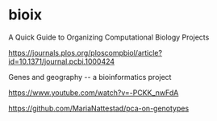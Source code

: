 # bioix


A Quick Guide to Organizing Computational Biology Projects

https://journals.plos.org/ploscompbiol/article?id=10.1371/journal.pcbi.1000424


Genes and geography -- a bioinformatics project

https://www.youtube.com/watch?v=-PCKK_nwFdA

https://github.com/MariaNattestad/pca-on-genotypes
